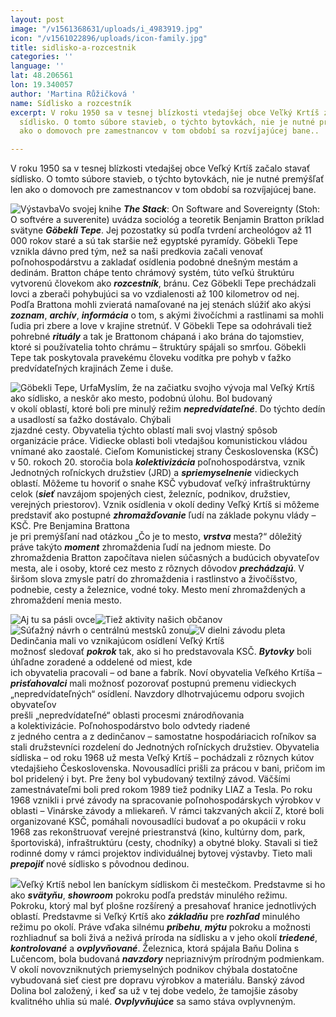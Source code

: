 ```yaml
---
layout: post
image: "/v1561368631/uploads/i_4983919.jpg"
icon: "/v1561022896/uploads/icon-family.jpg"
title: sidlisko-a-rozcestnik
categories: ''
language: ''
lat: 48.206561
lon: 19.340057
author: 'Martina Růžičková '
name: Sídlisko a rozcestník
excerpt: V roku 1950 sa v tesnej blízkosti vtedajšej obce Veľký Krtíš začalo stavať
  sídlisko. O tomto súbore stavieb, o týchto bytovkách, nie je nutné premýšľať len
  ako o domovoch pre zamestnancov v tom období sa rozvíjajúcej bane..

---
```

V roku 1950 sa v tesnej blízkosti vtedajšej obce Veľký Krtíš začalo stavať sídlisko. O tomto súbore stavieb, o týchto bytovkách, nie je nutné premýšľať len ako o domovoch pre zamestnancov v tom období sa rozvíjajúcej bane.

![Výstavba](https://res.cloudinary.com/dhxmg9p4i/image/upload/c_scale,w_740/v1561368631/uploads/i_4983919.jpg "Výstavba")Vo svojej knihe **_The Stack_**: On Software and Sovereignty (Stoh: O softvére a suverenite) uvádza sociológ a teoretik Benjamin Bratton príklad svätyne **_Göbekli Tepe_**. Jej pozostatky sú podľa tvrdení archeológov až 11 000 rokov staré a sú tak staršie než egyptské pyramídy. Göbekli Tepe vznikla dávno pred tým, než sa naši predkovia začali venovať poľnohospodárstvu a zakladať osídlenia podobné dnešným mestám a dedinám. Bratton chápe tento chrámový systém, túto veľkú štruktúru vytvorenú človekom ako **_rozcestník_**, bránu. Cez Göbekli Tepe prechádzali lovci a zberači pohybujúci sa vo vzdialenosti až 100 kilometrov od nej. Podľa Brattona mohli zvieratá namaľované na jej stenách slúžiť ako akýsi **_zoznam_**, **_archív_**, **_informácia_** o tom, s akými živočíchmi a rastlinami sa mohli ľudia pri zbere a love v krajine stretnúť. V Göbekli Tepe sa odohrávali tiež pohrebné **_rituály_** a tak je Brattonom chápaná i ako brána do tajomstiev, ktoré si používatelia tohto chrámu – štruktúry spájali so smrťou. Göbekli Tepe tak poskytovala pravekému človeku vodítka pre pohyb v ťažko predvídateľných krajinách Zeme i duše.

![Göbekli Tepe, Urfa](https://res.cloudinary.com/dhxmg9p4i/image/upload/c_scale,w_740/v1561368631/uploads/gobekli_tepe.jpg "Göbekli Tepe")Myslím, že na začiatku svojho vývoja mal Veľký Krtíš ako sídlisko, a neskôr ako mesto, podobnú úlohu. Bol budovaný  
v okolí oblastí, ktoré boli pre minulý režim **_nepredvídateľné_**. Do týchto dedín a usadlostí sa ťažko dostávalo. Chýbali  
zjazdné cesty. Obyvatelia týchto oblastí mali svoj vlastný spôsob organizácie práce. Vidiecke oblasti boli vtedajšou komunistickou vládou vnímané ako zaostalé. Cieľom Komunistickej strany Československa (KSČ) v 50. rokoch 20. storočia bola **_kolektivizácia_** poľnohospodárstva, vznik Jednotných roľníckych družstiev (JRD) a **_spriemyselnenie_** vidieckych oblastí. Môžeme tu hovoriť o snahe KSČ vybudovať veľký infraštruktúrny celok (**_sieť_** navzájom spojených ciest, železníc, podnikov, družstiev, verejných priestorov). Vznik osídlenia v okolí dediny Veľký Krtíš si môžeme predstaviť ako postupné **_zhromažďovanie_** ľudí na základe pokynu vlády – KSČ. Pre Benjamina Brattona  
je pri premýšľaní nad otázkou „Čo je to mesto, **_vrstva_** mesta?“ dôležitý práve takýto **_moment_** zhromaždenia ľudí na jednom mieste. Do zhromaždenia Bratton započítava nielen súčasných a budúcich obyvateľov mesta, ale i osoby, ktoré cez mesto z rôznych dôvodov **_prechádzajú_**. V širšom slova zmysle patrí do zhromaždenia i rastlinstvo a živočíšstvo, podnebie, cesty a železnice, vodné toky. Mesto mení zhromaždených a zhromaždení menia mesto.

![Aj tu sa pásli ovce](https://res.cloudinary.com/dhxmg9p4i/image/upload/c_scale,w_740/v1561369017/uploads/ovce%20stary%20krtis.jpg)![Tiež aktivity našich občanov](https://res.cloudinary.com/dhxmg9p4i/image/upload/c_scale,w_740/v1561369853/uploads/worker.jpg)![Súťažný návrh o centrálnú mestsků zonu](https://res.cloudinary.com/dhxmg9p4i/image/upload/c_scale,w_740/v1561370204/uploads/IMG_6552.jpg)![V dielni závodu pleta](https://res.cloudinary.com/dhxmg9p4i/image/upload/c_scale,w_740/v1561370286/uploads/workers.jpg "v-dielni-zavodu-pleta")Dedinčania mali vo vznikajúcom osídlení Veľký Krtíš  
možnosť sledovať **_pokrok_** tak, ako si ho predstavovala KSČ. **_Bytovky_** boli úhľadne zoradené a oddelené od miest, kde  
ich obyvatelia pracovali – od bane a fabrík. Noví obyvatelia Veľkého Krtíša – **_prisťahovalci_** mali možnosť pozorovať postupnú premenu vidieckych „nepredvídateľných“ osídlení. Navzdory dlhotrvajúcemu odporu svojich obyvateľov  
prešli „nepredvídateľné“ oblasti procesmi znárodňovania  
a kolektivizácie. Poľnohospodárstvo bolo odvtedy riadené  
z jedného centra a z dedinčanov – samostatne hospodáriacich roľníkov sa stali družstevníci rozdelení do Jednotných roľníckych družstiev. Obyvatelia sídliska – od roku 1968 už mesta Veľký Krtíš – pochádzali z rôznych kútov vtedajšieho Československa. Novousadlíci prišli za prácou v bani, pričom im bol pridelený i byt. Pre ženy bol vybudovaný textilný závod. Väčšími zamestnávateľmi boli pred rokom 1989 tiež podniky LIAZ a Tesla. Po roku 1968 vznikli i prvé závody na spracovanie poľnohospodárskych výrobkov v oblasti – Vinárske závody a mliekareň. V rámci takzvaných akcií Z, ktoré boli organizované KSČ, pomáhali novousadlíci budovať a po okupácii v roku 1968 zas rekonštruovať verejné priestranstvá (kino, kultúrny dom, park, športoviská), infraštruktúru (cesty, chodníky) a obytné bloky. Stavali si tiež rodinné domy v rámci projektov individuálnej bytovej výstavby. Tieto mali **_prepojiť_** nové sídlisko s pôvodnou dedinou.

![](https://res.cloudinary.com/dhxmg9p4i/image/upload/c_scale,w_740/v1561370559/uploads/track.jpg)Veľký Krtíš nebol len baníckym sídliskom či mestečkom. Predstavme si ho ako **_svätyňu_**, **_showroom_** pokroku podľa predstáv minulého režimu. Pokroku, ktorý mal byť plošne rozšírený a presahovať hranice jednotlivých oblastí. Predstavme si Veľký Krtíš ako **_základňu_** pre **_rozhľad_** minulého režimu po okolí. Práve vďaka silnému **_príbehu_**, **_mýtu_** pokroku a možnosti rozhliadnuť sa boli živá a neživá príroda na sídlisku a v jeho okolí **_triedené_**, **_kontrolované_** a **_ovplyvňované_**. Železnica, ktorá spájala Baňu Dolina s Lučencom, bola budovaná **_navzdory_** nepriaznivým prírodným podmienkam. V okolí novovzniknutých priemyselných podnikov chýbala dostatočne vybudovaná sieť ciest pre dopravu výrobkov a materiálu. Banský závod Dolina bol založený, i keď sa už v tej dobe vedelo, že tamojšie zásoby kvalitného uhlia sú malé. **_Ovplyvňujúce_** sa samo stáva ovplyvneným.